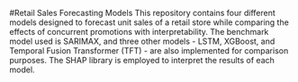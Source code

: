 #Retail Sales Forecasting Models
This repository contains four different models designed to forecast unit sales of a retail store while comparing the effects of concurrent promotions with interpretability. The benchmark model used is SARIMAX, and three other models - LSTM, XGBoost, and Temporal Fusion Transformer (TFT) - are also implemented for comparison purposes. The SHAP library is employed to interpret the results of each model.
